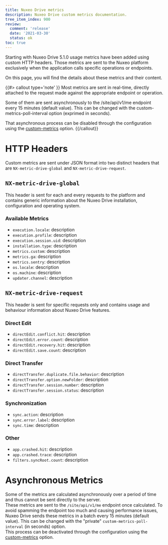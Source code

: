 ```yaml
---
title: Nuxeo Drive metrics
description: Nuxeo Drive custom metrics documentation.
tree_item_index: 900
review:
  comment: 'release'
  date: '2021-03-30'
  status: ok
toc: true
---
```


Starting with Nuxeo Drive 5.1.0 usage metrics have been added using custom HTTP headers. Those metrics are sent to the Nuxeo platform exclusively when the application calls specific operations or endpoints.

On this page, you will find the details about these metrics and their content.

{{#> callout type='note' }}
Most metrics are sent in real-time, directly attached to the request made against the appropriate endpoint or operation.

Some of them are sent asynchronously to the /site/api/v1/me endpoint every 15 minutes (default value). This can be changed with the custom-metrics-poll-interval option (exprimed in seconds).

That asynchronous process can be disabled through the configuration using the [custom-metrics](https://doc.nuxeo.com/client-apps/nuxeo-drive/#custom-metrics) option.
{{/callout}}

# HTTP Headers

Custom metrics are sent under JSON format into two distinct headers that are `NX-metric-drive-global` and `NX-metric-drive-request`.

## `NX-metric-drive-global`

This header is sent for each and every requests to the platform and contains generic information about the Nuxeo Drive installation, configuration and operating system.

### Available Metrics

- `execution.locale`: description
- `execution.profile`: description
- `execution.session.uid`: description
- `installation.type`: description
- `metrics.custom`: description
- `metrics.ga`: description
- `metrics.sentry`: description
- `os.locale`: description
- `os.machine`: description
- `updater.channel`: description

## `NX-metric-drive-request`

This header is sent for specific requests only and contains usage and behaviour information about Nuxeo Drive features.

### Direct Edit

- `directEdit.conflict.hit`: description
- `directEdit.error.count`: description
- `directEdit.recovery.hit`: description
- `directEdit.save.count`: description

### Direct Transfer

- `directTransfer.duplicate.file.behavior`: description
- `directTransfer.option.newFolder`: description
- `directTransfer.session.number`: description
- `directTransfer.session.status`: description

### Synchronization

- `sync.action`: description
- `sync.error.label`: description
- `sync.time`: description

### Other

- `app.crashed.hit`: description
- `app.crashed.trace`: description
- `filters.syncRoot.count`: description

# Asynchronous Metrics

Some of the metrics are calculated asynchronously over a period of time and thus cannot be sent directly to the server.</br>
These metrics are sent to the `/site/api/v1/me` endpoint once calculated.
To avoid spamming the endpoint too much and causing performance issues, Nuxeo Drive sends these metrics in a batch every 15 minutes (default value). This can be changed with the "private" `custom-metrics-poll-interval` (in seconds) option.</br>
This process can be deactivated through the configuration using the [custom-metrics](https://doc.nuxeo.com/client-apps/nuxeo-drive/#custom-metrics) option.
